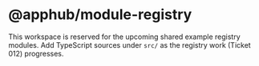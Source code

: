 # @apphub/module-registry

This workspace is reserved for the upcoming shared example registry modules.
Add TypeScript sources under `src/` as the registry work (Ticket 012) progresses.
